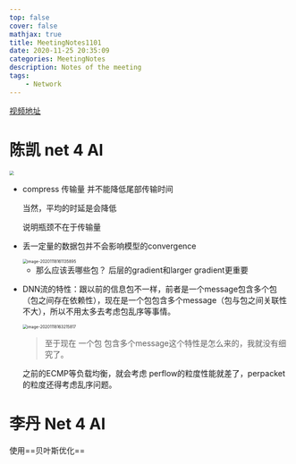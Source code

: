 ```yaml
---
top: false
cover: false
mathjax: true
title: MeetingNotes1101
date: 2020-11-25 20:35:09
categories: MeetingNotes
description: Notes of the meeting 
tags:
    - Network
---
```




[视频地址](https://wx.vzan.com/live/tvchat-1565352153?shareuid=337541654&vprid=0&sharetstamp=1603587560819#/)

# 陈凯 net 4 AI

<img src="https://gitee.com/HesyH/Image-Hosting/raw/master/image4typora/202011/18/163439-988187.png" style="zoom:50%;" />

* compress 传输量 并不能降低尾部传输时间

  当然，平均的时延是会降低

  说明瓶颈不在于传输量

* 丢一定量的数据包并不会影响模型的convergence

  <img src="https://gitee.com/HesyH/Image-Hosting/raw/master/image4typora/202011/18/163348-450748.png" alt="image-20201118161135895" style="zoom:50%;" />

  * 那么应该丢哪些包？ 后层的gradient和larger gradient更重要

* DNN流的特性：跟以前的信息包不一样，前者是一个message包含多个包（包之间存在依赖性），现在是一个包包含多个message（包与包之间关联性不大），所以不用太多去考虑包乱序等事情。

  <img src="https://gitee.com/HesyH/Image-Hosting/raw/master/image4typora/202011/18/163350-390697.png" alt="image-20201118163215817" style="zoom:50%;" />

  > 至于现在 一个包 包含多个message这个特性是怎么来的，我就没有细究了。

  之前的ECMP等负载均衡，就会考虑 perflow的粒度性能就差了，perpacket的粒度还得考虑乱序问题。



# 李丹 Net 4 AI

使用==贝叶斯优化==